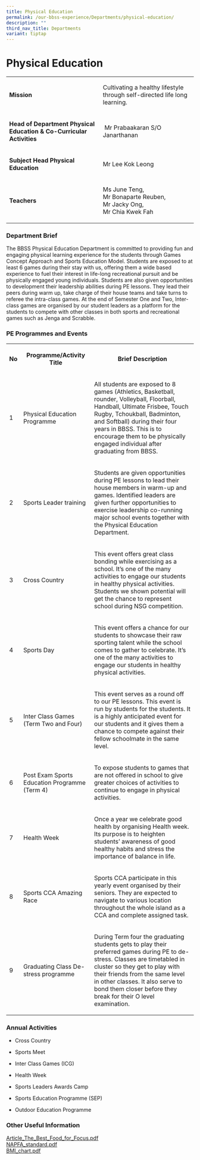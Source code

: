 ```yaml
---
title: Physical Education
permalink: /our-bbss-experience/Departments/physical-education/
description: ""
third_nav_title: Departments
variant: tiptap
---
```

<h1>Physical Education</h1>
<table style="minWidth: 75px">
<colgroup>
<col>
<col>
<col>
</colgroup>
<tbody>
<tr>
<td rowspan="1" colspan="1">
<p><strong>Mission</strong>
</p>
</td>
<td rowspan="1" colspan="2">
<p>Cultivating a healthy lifestyle through self-directed life long learning.</p>
</td>
</tr>
<tr>
<td rowspan="1" colspan="1">
<p><strong>Head of Department Physical Education &amp; Co-Curricular Activities</strong>
</p>
</td>
<td rowspan="1" colspan="2">
<p>&nbsp;Mr Prabaakaran S/O Janarthanan</p>
</td>
</tr>
<tr>
<td rowspan="1" colspan="1">
<p><strong>Subject Head Physical Education</strong>
</p>
</td>
<td rowspan="1" colspan="2">
<p>Mr Lee Kok Leong</p>
</td>
</tr>
<tr>
<td rowspan="1" colspan="1">
<p><strong>Teachers</strong>
</p>
</td>
<td rowspan="1" colspan="2">
<p>Ms June Teng,
<br>Mr Bonaparte Reuben,
<br>Mr Jacky Ong,
<br>Mr Chia Kwek Fah</p>
</td>
</tr>
</tbody>
</table>
<h3>Department Brief</h3>
<p>The BBSS Physical Education Department is committed to providing fun and
engaging physical learning experience for the students through Games Concept
Approach and Sports Education Model. Students are exposed to at least 6
games during their stay with us, offering them a wide based experience
to fuel their interest in life-long recreational pursuit and be physically
engaged young individuals. Students are also given opportunities to development
their leadership abilities during PE lessons. They lead their peers during
warm up, take charge of their house teams and take turns to referee the
intra-class games. At the end of Semester One and Two, Inter-class games
are organised by our student leaders as a platform for the students to
compete with other classes in both sports and recreational games such as
Jenga and Scrabble.</p>
<h3>PE Programmes and Events</h3>
<table style="minWidth: 75px">
<colgroup>
<col>
<col>
<col>
</colgroup>
<tbody>
<tr>
<th rowspan="1" colspan="1">
<p>No</p>
</th>
<th rowspan="1" colspan="1">
<p>Programme/Activity Title</p>
</th>
<th rowspan="1" colspan="1">
<p>Brief Description</p>
</th>
</tr>
<tr>
<td rowspan="1" colspan="1">
<p>1</p>
</td>
<td rowspan="1" colspan="1">
<p>Physical Education Programme</p>
</td>
<td rowspan="1" colspan="1">
<p>All students are exposed to 8 games (Athletics, Basketball, rounder, Volleyball,
Floorball, Handball, Ultimate Frisbee, Touch Rugby, Tchoukball, Badminton,
and Softball) during their four years in BBSS. This is to encourage them
to be physically engaged individual after graduating from BBSS.</p>
</td>
</tr>
<tr>
<td rowspan="1" colspan="1">
<p>2</p>
</td>
<td rowspan="1" colspan="1">
<p>Sports Leader training</p>
</td>
<td rowspan="1" colspan="1">
<p>Students are given opportunities during PE lessons to lead their house
members in warm-up and games. Identified leaders are given further opportunities
to exercise leadership co-running major school events together with the
Physical Education Department.</p>
</td>
</tr>
<tr>
<td rowspan="1" colspan="1">
<p>3</p>
</td>
<td rowspan="1" colspan="1">
<p>Cross Country</p>
</td>
<td rowspan="1" colspan="1">
<p>This event offers great class bonding while exercising as a school. It’s
one of the many activities to engage our students in healthy physical activities.
Students we shown potential will get the chance to represent school during
NSG competition.</p>
</td>
</tr>
<tr>
<td rowspan="1" colspan="1">
<p>4</p>
</td>
<td rowspan="1" colspan="1">
<p>Sports Day</p>
</td>
<td rowspan="1" colspan="1">
<p>This event offers a chance for our students to showcase their raw sporting
talent while the school comes to gather to celebrate. It’s one of the many
activities to engage our students in healthy physical activities.</p>
</td>
</tr>
<tr>
<td rowspan="1" colspan="1">
<p>5</p>
</td>
<td rowspan="1" colspan="1">
<p>Inter Class Games (Term Two and Four)</p>
</td>
<td rowspan="1" colspan="1">
<p>This event serves as a round off to our PE lessons. This event is run
by students for the students. It is a highly anticipated event for our
students and it gives them a chance to compete against their fellow schoolmate
in the same level.</p>
</td>
</tr>
<tr>
<td rowspan="1" colspan="1">
<p>6</p>
</td>
<td rowspan="1" colspan="1">
<p>Post Exam Sports Education Programme (Term 4)</p>
</td>
<td rowspan="1" colspan="1">
<p>To expose students to games that are not offered in school to give greater
choices of activities to continue to engage in physical activities.</p>
</td>
</tr>
<tr>
<td rowspan="1" colspan="1">
<p>7</p>
</td>
<td rowspan="1" colspan="1">
<p>Health Week</p>
</td>
<td rowspan="1" colspan="1">
<p>Once a year we celebrate good health by organising Health week. Its purpose
is to heighten students’ awareness of good healthy habits and stress the
importance of balance in life.</p>
</td>
</tr>
<tr>
<td rowspan="1" colspan="1">
<p>8</p>
</td>
<td rowspan="1" colspan="1">
<p>Sports CCA Amazing Race</p>
</td>
<td rowspan="1" colspan="1">
<p>Sports CCA participate in this yearly event organised by their seniors.
They are expected to navigate to various location throughout the whole
island as a CCA and complete assigned task.</p>
</td>
</tr>
<tr>
<td rowspan="1" colspan="1">
<p>9</p>
</td>
<td rowspan="1" colspan="1">
<p>Graduating Class De-stress programme</p>
</td>
<td rowspan="1" colspan="1">
<p>During Term four the graduating students gets to play their preferred
games during PE to de-stress. Classes are timetabled in cluster so they
get to play with their friends from the same level in other classes. It
also serve to bond them closer before they break for their O level examination.</p>
</td>
</tr>
</tbody>
</table>
<h3>Annual Activities</h3>
<ul data-tight="true" class="tight">
<li>
<p>Cross Country</p>
</li>
<li>
<p>Sports Meet</p>
</li>
<li>
<p>Inter Class Games (ICG)</p>
</li>
<li>
<p>Health Week</p>
</li>
<li>
<p>Sports Leaders Awards Camp</p>
</li>
<li>
<p>Sports Education Programme (SEP)</p>
</li>
<li>
<p>Outdoor Education Programme</p>
</li>
</ul>
<h3>Other Useful Information</h3>
<p><a href="/files/Our%20bbss%20experience/Article_The_Best_Food_for_Focus.pdf" rel="noopener noreferrer nofollow" target="_blank">Article_The_Best_Food_for_Focus.pdf</a>
<br><a href="/files/Our%20bbss%20experience/NAPFA_standard.pdf" rel="noopener noreferrer nofollow" target="_blank">NAPFA_standard.pdf</a>
<br><a href="/files/Our%20bbss%20experience/BMI_chart.pdf" rel="noopener noreferrer nofollow" target="_blank">BMI_chart.pdf</a>
</p>